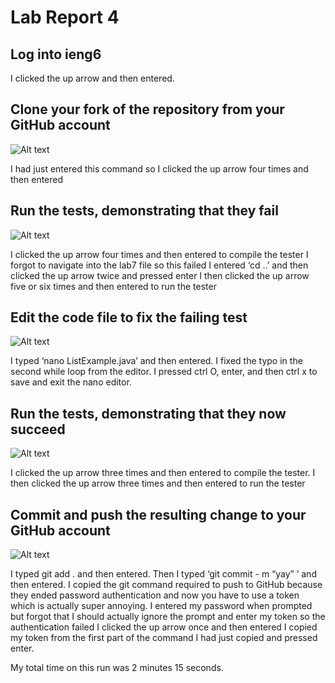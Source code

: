 # Lab Report 4
## Log into ieng6

I clicked the up arrow and then entered.

## Clone your fork of the repository from your GitHub account
![Alt text](https://user-images.githubusercontent.com/122484941/223592619-fab2381e-8f81-42e7-baad-daa046f4b9ec.png)

I had just entered this command so I clicked the up arrow four times and then entered

## Run the tests, demonstrating that they fail
![Alt text](https://user-images.githubusercontent.com/122484941/223592604-4aad443c-e1e0-4c43-9ebf-a8f3c1b7d226.png)

I clicked the up arrow four times and then entered to compile the tester
I forgot to navigate into the lab7 file so this failed
I entered ‘cd ..’ and then clicked the up arrow twice and pressed enter
I then clicked the up arrow five or six times and then entered to run the tester

## Edit the code file to fix the failing test
![Alt text](https://user-images.githubusercontent.com/122484941/223592566-bc2b43df-a7a1-470b-b18e-1e736cc4321f.png)

I typed ‘nano ListExample.java’ and then entered.
I fixed the typo in the second while loop from the editor.
I pressed ctrl O, enter, and then ctrl x to save and exit the nano editor.

## Run the tests, demonstrating that they now succeed
![Alt text](https://user-images.githubusercontent.com/122484941/223592547-a29da19d-fd59-4219-ba02-784ecb5eccd3.png)

I clicked the up arrow three times and then entered to compile the tester.
I then clicked the up arrow three times and then entered to run the tester


## Commit and push the resulting change to your GitHub account
![Alt text](https://user-images.githubusercontent.com/122484941/223592508-d9690ac0-d7ac-49ee-b0d7-cc5e763e850d.png)
 
I typed git add . and then entered.
Then I typed ‘git commit - m “yay” ’ and then entered.
I copied the git command required to push to GitHub because they ended password authentication and now you have to use a token which is actually super annoying.
I entered my password when prompted but forgot that I should actually ignore the prompt and enter my token so the authentication failed
I clicked the up arrow once and then entered
I copied my token from the first part of the command I had just copied and pressed enter.

My total time on this run was 2 minutes 15 seconds.


